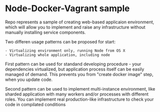 # Node-Docker-Vagrant sample

Repo represents a sample of creating web-based applicaion environment, which will allow you to implement and raise any infrastructure without manually installing service components.

Two differen usage patterns can be proposed for start:

    - Virtualizing environment only, running Node from OS X
    - Virtualizing whole application, including node

First pattern can be used for standand developing procedure - your dependencies virtualized, but application process itself can be easily managed of demand. This prevents you from "create docker image" step, when you update code.

Second pattern can be used to implement multi-instance environment, like sharded application with many workers and/or processes with different roles. You can implement real production-like infrastructure to check your code in compilated conditions

